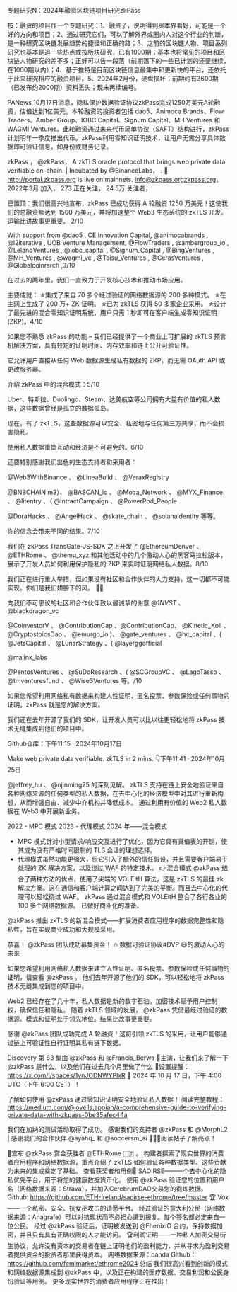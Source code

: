 专题研究N：2024年融资区块链项目研究zkPass


按：融资的项目作一个专题研究：1、融资了，说明得到资本界看好，可能是一个好的方向和项目；2、通过研究它们，可以了解外界或圈内人对这个行业的判断，是一种研究区块链发展趋势的捷径和正确的路；3、之前的区块链人物、项目系列研究也基本是追一些热点或按版块研究，已有1000期；基本也将常见的项目和区块链人物研究的差不多；正好可以告一段落（前期落下的一些已计划的还要继续，在1000期以内）；4、基于推特是目前区块链信息最集中和更新快的平台，还依托于此来研究相应的融资项目。5、2024年2月份，硬盘损坏；前期约有3600期（已发布约2000期）资料丢失；现未再续编号。

PANews 10月17日消息，隐私保护数据验证协议zkPass完成1250万美元A轮融资，估值达到1亿美元。本轮融资的投资者包括 dao5、Animoca Brands、Flow Traders、Amber Group、IOBC Capital、Signum Capital、MH Ventures 和 WAGMI Ventures。此轮融资通过未来代币简单协议（SAFT）结构进行，zkPass计划明年一季度推出代币。zkPass利用零知识证明技术，让用户无需分享具体数据即可验证信息，如身份或财务记录。

zkPass
，
@zkPass，
A zkTLS oracle protocol that brings web private data verifiable on-chain. | Incubated by 
@BinanceLabs，
. 🔗 http://portal.zkpass.org is live on mainnets.
info@zkpass.orgzkpass.org，2022年3月 加入，
273 正在关注，
24.5万 关注者，

已置顶：我们很高兴地宣布，zkPass 已成功获得 A 轮融资 1250 万美元！这使我们的总融资额达到 1500 万美元，并将加速整个 Web3 生态系统的 zkTLS 开发。
运输比讲故事更重要。
2/10

With support from 
@dao5
, CE Innovation Capital, 
@animocabrands
, 
@l2iterative
, UOB Venture Management, 
@FlowTraders
, 
@ambergroup_io
, 
@LelandVentures
, 
@iobc_capital
, 
@Signum_Capital
, 
@BingVentures
, 
@MH_Ventures
, 
@wagmi_vc
, 
@Taisu_Ventures
, 
@CerasVentures
, 
@Globalcoinrsrch
,3/10

在过去的两年里，我们一直致力于开发核心技术和推动市场应用。

主要成就：
✯集成了来自 70 多个经过验证的网络数据源的 200 多种模式。
✯在主网上生成了 200 万+ ZK 证明。
✯已为 zkTLS 获得 50 多家企业采用。
✯设计了最先进的混合零知识证明系统，用户只需 1 秒即可在客户端生成零知识证明 (ZKP)。4/10

如果您不熟悉 zkPass 的功能 – 我们已经提供了一个商业上可扩展的 zkTLS 预言机解决方案，具有较短的证明时间、内存效率和链上公开可验证性。

它允许用户直接从任何 Web 数据源生成私有数据的 ZKP，而无需 OAuth API 或更改服务器。

介绍 zkPass 中的混合模式：5/10

Uber、特斯拉、Duolingo、Steam、达美航空等公司拥有大量有价值的私人数据，这些数据曾经是孤立的数据孤岛。

现在，有了 zkTLS，这些数据源可以安全、私密地与任何第三方共享，而不会损害隐私。

使用私人数据重塑互动和经济是不可避免的。6/10

还要特别感谢我们出色的生态支持者和采用者：

@Web3WithBinance
 、 
@LineaBuild
 、 
@VeraxRegistry
 
@BNBCHAIN
 m3）、 
@BASCAN_io
 、 
@Moca_Network
 、 
@MYX_Finance
 、 
@litentry
 、（ 
@IntractCampaign
 、 
@PowerPod_People
 
@DoraHacks
 、 
@AngelHack
 、 
@skate_chain
 、 
@solanaidentity
等等。

你的信念会带来不同的结果。7/10

我们在 zkPass TransGate-JS-SDK 之上开发了
@EthereumDenver
 、 
@ETHRome
 、 
@themu_xyz
和其他活动中的几个激动人心的黑客马拉松版本，展示了开发人员如何利用保护隐私的 ZKP 来实时证明网络私人数据。8/10

我们正在进行重大举措，但如果没有社区和合作伙伴的大力支持，这一切都不可能实现。你们是我们翅膀下的风。 🙏🏻

向我们不可思议的社区和合作伙伴致以最诚挚的谢意
@_1NVST_
 、 
@blackdragon_vc
 
@CoinvestorV
 、 
@ContributionCap
 、@ContributionCap、 
@Kinetic_Koll
 、 
@CryptostoicsDao
 、 
@emurgo_io
 )、 
@gate_ventures
 、 
@hc_capital
 、( 
@JetsCapital
 、 
@LunarStrategy
 、( 
@layerggofficial
 
@majinx_labs
 
@PentosVentures
 、 
@SuDoResearch
 、( 
@SCGroupVC
 、 
@LagoTasso
 、 
@tmventuresfund
 、 
@Wise3Ventures
等。/10

如果您希望利用网络私有数据来构建人性证明、匿名投票、参数保险或任何事物的证明，zkPass 就是您的解决方案。

我们还在去年开源了我们的 SDK，让开发人员可以比以往更轻松地将 zkPass 技术无缝集成到他们的项目中。

Github仓库：下午11:15 · 2024年10月17日

Make web private data verifiable.
zkTLS in 2 mins. 👇下午11:41 · 2024年10月25日

@jeffrey_hu
 、 
@njinming25
的深刻见解。
zkTLS 支持在链上安全地验证来自各种网络来源的任何类型的私人数据，在去中心化的经济模型中对其进行重新构想，从而增强自由、减少中介机构并降低成本。
通过利用有价值的 Web2 私人数据在 Web3 中开展新业务。

2022 - MPC 模式
2023 - 代理模式
2024 年——混合模式
- MPC 模式针对小型请求/响应交互进行了优化，因为它具有真值表的开销，使其成为没有严格时间限制的 TLS 会话的理想选择。
- 代理模式虽然功能更强大，但它引入了额外的信任假设，并且需要客户端易于处理的 ZK 解决方案，以及绕过 WAF 的特定技术。
👉混合模式
@zkPass
结合了两种方法的优点，使用了尖端的 VOLEitH 算法，这是 zkTLS 的最佳 zk 解决方案。这在通信和客户端计算之间达到了完美的平衡。而且去中心化的代理可以轻松绕过 WAF。
zkPass 通过混合模式和 VOLEitH 整合了各行各业的 100 多个网络数据源。
已做好商业化的准备。

@zkPass
推出 zkTLS 的新混合模式——扩展消费者应用程序的数据完整性和隐私性，旨在实现商业成功和大规模采用。

恭喜！ 
@zkPass
团队成功募集资金！ 🔥
数据可验证协议#DVP 😃的激动人心的未来

如果您希望利用网络私人数据来建立人性证明、匿名投票、参数保险或任何事物的证明，请查看
@zkPass
 。
他们去年开源了他们的 SDK，可以轻松地将 zkPass 技术无缝集成到您的项目中。

Web2 已经存在了几十年，私人数据是新的数字石油。加密技术赋予用户控制权，确保信任和隐私。
随着 zkTLS 领域的发展， 
@zkPass
凭借最经过验证的数据源、模式和证明处于领先地位。结果比故事更重要。

感谢
@zkPass
团队成功完成 A 轮融资！这将引领 zkTLS 的采用，让用户能够通过链上可验证性自行证明其私有链下数据。

Discovery 第 63 集由
@zkPass
和
@Francis_Berwa
🔹主演，让我们来了解一下
@zkPass
是什么，以及他们在过去几个月里做了什么
🔸设置提醒： https://x.com/i/spaces/1ynJODNWYPlxR
📅 2024 年 10 月 17 日，下午 4:00 UTC（下午 6:00 CET）！

了解如何使用
@zkPass
通过零知识证明安全地验证私人数据！
阅读完整教程：
https://medium.com/@jovells.appiah/a-comprehensive-guide-to-verifying-private-data-with-zkpass-0be35afec44a

我们在加纳的测试活动取得了成功。
感谢我们的支持者
@zkPass
和
@MorphL2
 | 感谢我们的合作伙伴
@ayahq_
和
@soccersm_ai
🧵👇🏻阅读帖子了解亮点！

📢宣布
@zkPass
赏金获胜者
@ETHRome
🇮🇹 。
构建者探索了现实世界的消费者应用程序和网络数据源，重点介绍了 zkTLS 如何验证各种数据类型。这些贡献为未来的集成奠定了基础。
查看获奖者和用例🧵
 SAOIRSE——一个去中心化的隐私优先平台，用于将您的健康数据货币化。
使用
@zkPass
验证您的位置和用户名（网络数据来源：Strava），并加入CerebrumDAO交易您的锻炼数据。
Github: https://github.com/ETH-Ireland/saoirse-ethrome/tree/master
🏆 Vox——一个私密、安全、抗女巫攻击的请愿平台。
经过验证的意大利公民（网络数据来源：Anagrafe）可以对抗现状而不必担心遭到报复。每个签名都必定来自一位公民。
经过
@zkPass
验证后，证明被发送到
@FhenixIO
合约，保持数据加密，并且只有具有正确权限的人才能访问。
🏆利润证明——一种私人加密交易衍生协议，允许没有资本的交易者在链上证明他们的盈利能力，并从寻求为盈利交易者提供资金的投资者那里获得资本。
网络数据来源：oanda
Github： https://github.com/femimarket/ethrome2024
总结
我们很高兴看到创新的模式和网络数据源集成到
@zkPass
中，以及正在构建的医疗数据、交易利润和公民身份验证等用例。
更多现实世界的消费者应用程序正在推出！

